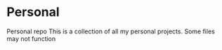# Personal
Personal repo
This is a collection of all my personal projects.
Some files may not function
